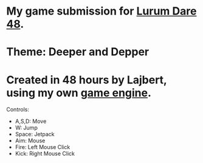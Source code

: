# My game submission for [Lurum Dare 48](https://ldjam.com/). 
# Theme: Deeper and Depper
# Created in 48 hours by Lajbert, using my own [game engine](https://github.com/Lajbert/MonolithEngine).

Controls:
* A,S,D: Move
* W: Jump
* Space: Jetpack
* Aim: Mouse
* Fire: Left Mouse Click
* Kick: Right Mouse Click
